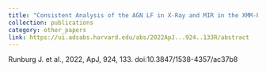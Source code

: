 ```yaml
---
title: "Consistent Analysis of the AGN LF in X-Ray and MIR in the XMM-LSS Field"
collection: publications
category: other_papers
link: https://ui.adsabs.harvard.edu/abs/2022ApJ...924..133R/abstract
---
```

Runburg J. et al., 2022, ApJ, 924, 133. doi:10.3847/1538-4357/ac37b8
